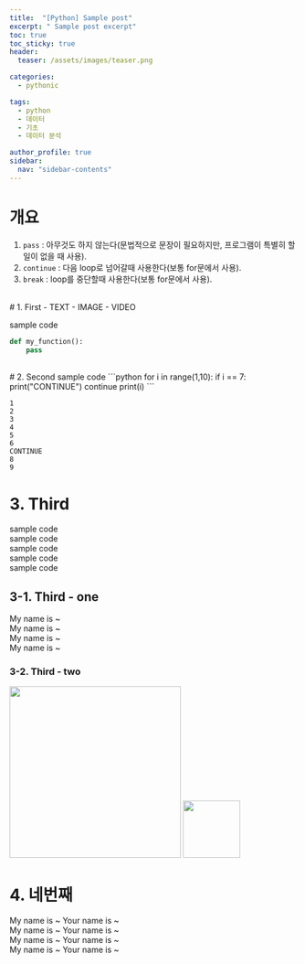 ```yaml
---
title:  "[Python] Sample post"
excerpt: " Sample post excerpt"
toc: true
toc_sticky: true
header:
  teaser: /assets/images/teaser.png

categories:
  - pythonic

tags:
  - python
  - 데이터
  - 기초
  - 데이터 분석

author_profile: true
sidebar:
  nav: "sidebar-contents"
---
```


# 개요  

1. `pass` : 아무것도 하지 않는다(문법적으로 문장이 필요하지만, 프로그램이 특별히 할 일이 없을 때 사용).  
2. `continue` : 다음 loop로 넘어갈때 사용한다(보통 for문에서 사용).  
3. `break` : loop를 중단할때 사용한다(보통 for문에서 사용).  

  
<br/>
# 1. First  
- TEXT
- IMAGE
- VIDEO

sample code
```python
def my_function():
    pass
```
  
<br/>
# 2. Second  
sample code
```python
for i in range(1,10):
    if i == 7:
        print("CONTINUE")
        continue
    print(i)    
```

```
1
2
3
4
5
6
CONTINUE
8
9
```

# 3. Third  
sample code <br/>
sample code <br/>
sample code <br/>
sample code <br/>
sample code <br/>

## 3-1. Third - one
My name is ~ <br/>
My name is ~ <br/>
My name is ~ <br/>
My name is ~ <br/>

### 3-2. Third - two
<img src="https://kim-byung-woo.github.io/kbw_gitpage_test.github.io/assets/images/teaser.png" width="300" height="300"></center>
<img src="https://seoyoungh.github.io/assets/images/logo.png"  width="100" height="100"></center>

# 4. 네번째
My name is ~ 
Your name is ~ <br/>
My name is ~
Your name is ~ <br/>
My name is ~
Your name is ~ <br/>
My name is ~
Your name is ~ <br/>

